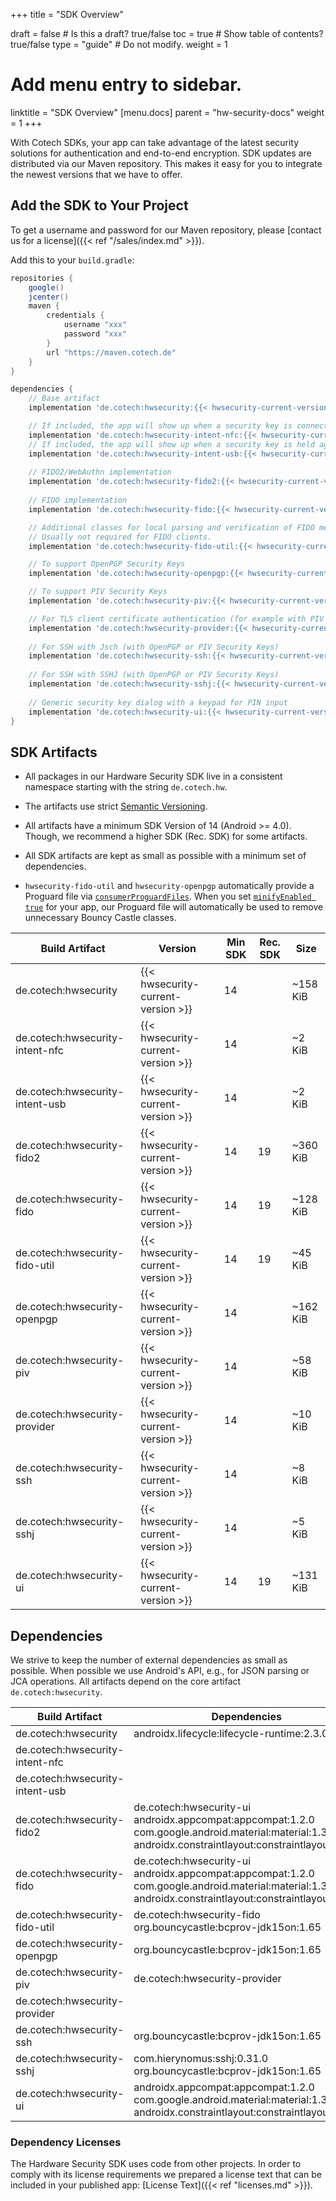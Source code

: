 +++
title = "SDK Overview"

draft = false  # Is this a draft? true/false
toc = true  # Show table of contents? true/false
type = "guide"  # Do not modify.
weight = 1

# Add menu entry to sidebar.
linktitle = "SDK Overview"
[menu.docs]
  parent = "hw-security-docs"
  weight = 1
+++

With Cotech SDKs, your app can take advantage of the latest security solutions for authentication and end-to-end encryption.
SDK updates are distributed via our Maven repository.
This makes it easy for you to integrate the newest versions that we have to offer.

## Add the SDK to Your Project

To get a username and password for our Maven repository, please [contact us for a license]({{< ref "/sales/index.md" >}}).

Add this to your ``build.gradle``:

```gradle
repositories {
    google()
    jcenter()
    maven {
        credentials {
            username "xxx"
            password "xxx"
        }
        url "https://maven.cotech.de"
    }
}

dependencies {
    // Base artifact
    implementation 'de.cotech:hwsecurity:{{< hwsecurity-current-version >}}'

    // If included, the app will show up when a security key is connected via USB.
    implementation 'de.cotech:hwsecurity-intent-nfc:{{< hwsecurity-current-version >}}'
    // If included, the app will show up when a security key is held against the NFC sweetspot.
    implementation 'de.cotech:hwsecurity-intent-usb:{{< hwsecurity-current-version >}}'
    
    // FIDO2/WebAuthn implementation
    implementation 'de.cotech:hwsecurity-fido2:{{< hwsecurity-current-version >}}'
    
    // FIDO implementation
    implementation 'de.cotech:hwsecurity-fido:{{< hwsecurity-current-version >}}'

    // Additional classes for local parsing and verification of FIDO messages
    // Usually not required for FIDO clients.
    implementation 'de.cotech:hwsecurity-fido-util:{{< hwsecurity-current-version >}}'

    // To support OpenPGP Security Keys
    implementation 'de.cotech:hwsecurity-openpgp:{{< hwsecurity-current-version >}}'

    // To support PIV Security Keys
    implementation 'de.cotech:hwsecurity-piv:{{< hwsecurity-current-version >}}'

    // For TLS client certificate authentication (for example with PIV Security Keys)
    implementation 'de.cotech:hwsecurity-provider:{{< hwsecurity-current-version >}}'
    
    // For SSH with Jsch (with OpenPGP or PIV Security Keys)
    implementation 'de.cotech:hwsecurity-ssh:{{< hwsecurity-current-version >}}'
    
    // For SSH with SSHJ (with OpenPGP or PIV Security Keys)
    implementation 'de.cotech:hwsecurity-sshj:{{< hwsecurity-current-version >}}'
    
    // Generic security key dialog with a keypad for PIN input
    implementation 'de.cotech:hwsecurity-ui:{{< hwsecurity-current-version >}}'
}
```


## SDK Artifacts

* All packages in our Hardware Security SDK live in a consistent namespace starting with the string ``de.cotech.hw``.

* The artifacts use strict [Semantic Versioning](https://semver.org/).

* All artifacts have a minimum SDK Version of 14 (Android >= 4.0). Though, we recommend a higher SDK (Rec. SDK) for some artifacts.

* All SDK artifacts are kept as small as possible with a minimum set of dependencies.

* ``hwsecurity-fido-util`` and ``hwsecurity-openpgp`` automatically provide a Proguard file via [``consumerProguardFiles``](https://developer.android.com/studio/projects/android-library#Considerations). When you set [``minifyEnabled true``](https://developer.android.com/studio/build/shrink-code) for your app, our Proguard file will automatically be used to remove unnecessary Bouncy Castle classes.


| Build Artifact                     | Version                            | Min SDK | Rec. SDK | Size     |
|------------------------------------|------------------------------------|---------|----------|----------|
| de.cotech:hwsecurity               | {{< hwsecurity-current-version >}} | 14      |          | ~158 KiB |
| de.cotech:hwsecurity-intent-nfc    | {{< hwsecurity-current-version >}} | 14      |          | ~2 KiB   |
| de.cotech:hwsecurity-intent-usb    | {{< hwsecurity-current-version >}} | 14      |          | ~2 KiB   |
| de.cotech:hwsecurity-fido2         | {{< hwsecurity-current-version >}} | 14      | 19       | ~360 KiB |
| de.cotech:hwsecurity-fido          | {{< hwsecurity-current-version >}} | 14      | 19       | ~128 KiB |
| de.cotech:hwsecurity-fido-util     | {{< hwsecurity-current-version >}} | 14      | 19       | ~45 KiB  |
| de.cotech:hwsecurity-openpgp       | {{< hwsecurity-current-version >}} | 14      |          | ~162 KiB |
| de.cotech:hwsecurity-piv           | {{< hwsecurity-current-version >}} | 14      |          | ~58 KiB  |
| de.cotech:hwsecurity-provider      | {{< hwsecurity-current-version >}} | 14      |          | ~10 KiB  |
| de.cotech:hwsecurity-ssh           | {{< hwsecurity-current-version >}} | 14      |          | ~8 KiB   |
| de.cotech:hwsecurity-sshj          | {{< hwsecurity-current-version >}} | 14      |          | ~5 KiB   |
| de.cotech:hwsecurity-ui            | {{< hwsecurity-current-version >}} | 14      | 19       | ~131 KiB |

## Dependencies

We strive to keep the number of external dependencies as small as possible.
When possible we use Android's API, e.g., for JSON parsing or JCA operations.
All artifacts depend on the core artifact ``de.cotech:hwsecurity``.

| Build Artifact                     |  Dependencies            |
|------------------------------------|--------------------------|
| de.cotech:hwsecurity               | androidx.lifecycle:lifecycle-runtime:2.3.0 |
| de.cotech:hwsecurity-intent-nfc    |                          |
| de.cotech:hwsecurity-intent-usb    |                          |
| de.cotech:hwsecurity-fido2         | de.cotech:hwsecurity-ui <br> androidx.appcompat:appcompat:1.2.0 <br> com.google.android.material:material:1.3.0 <br> androidx.constraintlayout:constraintlayout:2.0.4 |
| de.cotech:hwsecurity-fido          | de.cotech:hwsecurity-ui <br> androidx.appcompat:appcompat:1.2.0 <br> com.google.android.material:material:1.3.0 <br> androidx.constraintlayout:constraintlayout:2.0.4 |
| de.cotech:hwsecurity-fido-util     | de.cotech:hwsecurity-fido <br> org.bouncycastle:bcprov-jdk15on:1.65 |
| de.cotech:hwsecurity-openpgp       | org.bouncycastle:bcprov-jdk15on:1.65 |
| de.cotech:hwsecurity-piv           | de.cotech:hwsecurity-provider                         |
| de.cotech:hwsecurity-provider      |                          |
| de.cotech:hwsecurity-ssh           | org.bouncycastle:bcprov-jdk15on:1.65 |
| de.cotech:hwsecurity-sshj          | com.hierynomus:sshj:0.31.0 <br> org.bouncycastle:bcprov-jdk15on:1.65 |
| de.cotech:hwsecurity-ui            | androidx.appcompat:appcompat:1.2.0 <br> com.google.android.material:material:1.3.0 <br> androidx.constraintlayout:constraintlayout:2.0.4 |

### Dependency Licenses

The Hardware Security SDK uses code from other projects.
In order to comply with its license requirements we prepared a license text that can be included in your published app: [License Text]({{< ref "licenses.md" >}}).



